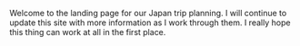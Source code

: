 Welcome to the landing page for our Japan trip planning. I will continue to update this site with more information as I work through them. I really hope this thing can work at all in the first place.